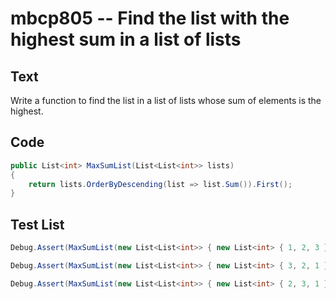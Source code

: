# mbcp805 -- Find the list with the highest sum in a list of lists

## Text

Write a function to find the list in a list of lists whose sum of elements is the highest.

## Code

```csharp
public List<int> MaxSumList(List<List<int>> lists)
{
    return lists.OrderByDescending(list => list.Sum()).First();
}
```

## Test List

```csharp
Debug.Assert(MaxSumList(new List<List<int>> { new List<int> { 1, 2, 3 }, new List<int> { 4, 5, 6 }, new List<int> { 10, 11, 12 }, new List<int> { 7, 8, 9 } }).SequenceEqual(new List<int> { 10, 11, 12 }));
```

```csharp
Debug.Assert(MaxSumList(new List<List<int>> { new List<int> { 3, 2, 1 }, new List<int> { 6, 5, 4 }, new List<int> { 12, 11, 10 } }).SequenceEqual(new List<int> { 12, 11, 10 }));
```

```csharp
Debug.Assert(MaxSumList(new List<List<int>> { new List<int> { 2, 3, 1 } }).SequenceEqual(new List<int> { 2, 3, 1 }));
```
